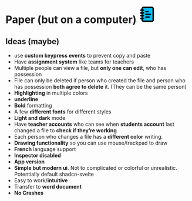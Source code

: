 # Paper (but on a computer) ![Paper (but on a computer ) icon](./static/favicon.svg)

## Ideas (maybe)

- use **custom keypress events** to prevent copy and paste
- Have **assignment system** like teams for teachers
- Multiple people can view a file, but **only one can edit**, who has possession
- File can only be deleted if person who created the file and person who has possession **both agree to delete** it. (They can be the same person)
- **Highlighting** in multiple colors
- **underline**
- **Bold** formatting
- A few **different fonts** for different styles
- **Light and dark** mode
- Have **teacher accounts** who can see when **students account** last changed a file to **check if they’re working**
- Each person who changes a file has a **different color** writing.
- **Drawing functionality** so you can use mouse/trackpad to draw
- **French** language support
- **Inspector disabled**
- **App version**
- **Simple but modern ui**. Not to complicated or colorful or unrealistic. Potentially default shadcn-svelte
- Easy to work/**intuitive**
- Transfer to **word document**
- **No Crashes**
